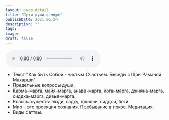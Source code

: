 ```yaml
---
layout: page-detail
title: "Пути души в мире"
publishDate: 2021.06.24
description: ""
tags:
image:
draft: false
---
```


<audio title="2021.06.24 - Пути души в мире.mp3" src="https://filer-api.advayta.org/v1.0/public/files/75790" controls=""></audio>

* Текст "Как быть Собой - чистым Счастьем. Беседы с Шри Раманой Махарши".
* Предельные вопросы души.
* Карма-марга, майя-марга, анава-марга, йога-марга, джняна-марга, сиддха-марга, дивья-марга.
* Классы существ: люди, садху, джняни, сиддхи, боги.
* Мир – это проекция сознания. Пребывание в покое. Медитация.
* Виды саттвы.

  
